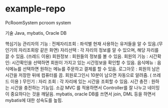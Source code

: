# example-repo
PcRoomSystem
pcroom system

기술
Java, mybatis, Oracle DB

핵심기능
관리자의 기능 :
전체자리조회 : 좌석별 현재 사용하는 유저들을 알 수 있음.(무인기의 자리조회랑 같은 화면)
자리선택 : 각 자리의 정보를 알 수 있으며, 해당 자리를 끌 수 있음. (쓰레드 이용)
회원정보 : 회원들의 정보를 볼 수 있음.
회원의 기능 :
시간확인: 시간확인을 선택하면 회원이 가지고 있는 시간정보을 확인할 수 있음.
음식메뉴 : 음식메뉴를 선택하면 원하는 메뉴를 주문하고 결제를 할 수 있음.
로그아웃 : 회원의 남은시간을 저장한 뒤에 컴퓨터를 끔.
회원로그인시 10분이 남으면 자동으로 알려줌. ( 쓰레드 이용 )
무인기 :
자리 조회 : 각 자리에 있는 시간을 조회할 수 있음.
시간 충전 : 원하는 시간을 충전하는 기능임.
소감
MVC 를 적용하면서 Controller를 잘 나누고 네이밍이 중요하다는 것을 깨달음.
mybatis, oracle DB를 쓰면서 join, DML 등을 하면서 mybatis에 대한 성숙도를 높힘.
